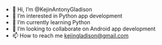 - 👋 Hi, I’m @KejinAntonyGladison
- 👀 I’m interested in Python app development 
- 🌱 I’m currently learning Python
- 💞️ I’m looking to collaborate on Android app development
- 📫 How to reach me kejingladison@gmail.com

<!---
KejinAntonyGladison/KejinAntonyGladison is a ✨ special ✨ repository because its `README.md` (this file) appears on your GitHub profile.
You can click the Preview link to take a look at your changes.
--->
